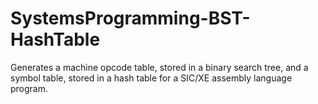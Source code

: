 # SystemsProgramming-BST-HashTable
Generates a machine opcode table, stored in a binary search tree, and a symbol table, stored in a hash table for a SIC/XE assembly language program.
